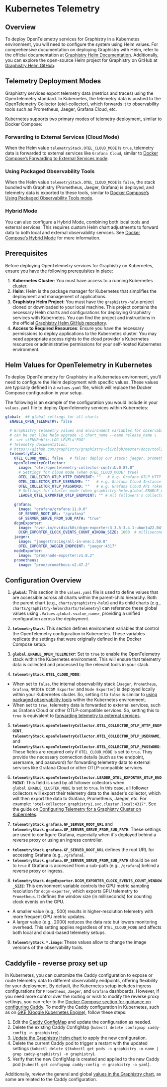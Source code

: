 # Kubernetes Telemetry

## Overview
To deploy OpenTelemetry services for Graphistry in a Kubernetes environment, you will need to configure the system using Helm values.  For comprehensive documentation on deploying Graphistry with Helm, refer to the official documentation at [Graphistry Helm Documentation](https://graphistry-helm.readthedocs.io/).  Additionally, you can explore the open-source Helm project for Graphistry on GitHub at [Graphistry Helm GitHub](https://github.com/graphistry/graphistry-helm).

## Telemetry Deployment Modes
Graphistry services export telemetry data (metrics and traces) using the OpenTelemetry standard.  In Kubernetes, the telemetry data is pushed to the OpenTelemetry Collector (otel-collector), which forwards it to observability tools such as Prometheus, Jaeger, Grafana Cloud, etc.

Kubernetes supports two primary modes of telemetry deployment, similar to Docker Compose:

### Forwarding to External Services (Cloud Mode)
When the Helm value `telemetryStack.OTEL_CLOUD_MODE` is `true`, telemetry data is forwarded to external services like `Grafana Cloud`, similar to [Docker Compose’s Forwarding to External Services mode](./docker-compose.md#forwarding-to-external-services).

### Using Packaged Observability Tools
When the Helm value `telemetryStack.OTEL_CLOUD_MODE` is `false`, the stack bundled with Graphistry (Prometheus, Jaeger, Grafana) is deployed, and telemetry data is exported to these tools, similar to [Docker Compose’s Using Packaged Observability Tools mode](docker-compose.md#using-packaged-observability-tools).

### Hybrid Mode
You can also configure a Hybrid Mode, combining both local tools and external services.  This requires custom Helm chart adjustments to forward data to both local and external observability services.  See [Docker Compose’s Hybrid Mode](docker-compose.md#hybrid-mode) for more information.

## Prerequisites

Before deploying OpenTelemetry services for Graphistry on Kubernetes, ensure you have the following prerequisites in place:

1. **Kubernetes Cluster**: You must have access to a running Kubernetes cluster.
2. **Helm**: Helm is the package manager for Kubernetes that simplifies the deployment and management of applications.
3. **Graphistry Helm Project**: You must have the `graphistry-helm` project cloned or downloaded to your local machine.  This project contains the necessary Helm charts and configurations for deploying Graphistry services with Kubernetes.  You can find the project and instructions in the official [Graphistry Helm GitHub repository](https://github.com/graphistry/graphistry-helm).
4. **Access to Required Resources**: Ensure you have the necessary permissions to deploy applications to the Kubernetes cluster.  You may need appropriate access rights to the cloud provider's Kubernetes resources or administrative permissions for your self-hosted Kubernetes environment.

## Helm Values for OpenTelemetry in Kubernetes

To deploy OpenTelemetry for Graphistry in a Kubernetes environment, you'll need to configure the Helm deployment with specific values. These values are typically defined in a `values.yaml` file, which will replace the Docker Compose configuration in your setup.

The following is an example of the configuration you would include in your `values.yaml` file to deploy OpenTelemetry services within Kubernetes:

```yaml
global:  ## global settings for all charts
  ENABLE_OPEN_TELEMETRY: false

  # Graphistry Telemetry values and environment variables for observability tools
  # can be set like helm upgrade -i chart_name --name release_name \
  #--set stENVPublic.LOG_LEVEL="FOO"
  # Telemetry documentation:
  # https://github.com/graphistry/graphistry-cli/blob/master/docs/tools/telemetry.md#kubernetes-deployment
  telemetryStack:
    OTEL_CLOUD_MODE: false   # false: deploy our stack: jaeger, prometheus, grafana etc.; else fill OTEL_COLLECTOR_OTLP_HTTP_ENDPOINT and credentials bellow
    openTelemetryCollector:
      image: "otel/opentelemetry-collector-contrib:0.87.0"
      # Settings for cloud mode (when OTEL_CLOUD_MODE: true)
      OTEL_COLLECTOR_OTLP_HTTP_ENDPOINT: ""   # e.g. Grafana OTLP HTTP endpoint for Graphistry Hub https://otlp-gateway-prod-us-east-0.grafana.net/otlp
      OTEL_COLLECTOR_OTLP_USERNAME: ""   # e.g. Grafana Cloud Instance ID for OTLP
      OTEL_COLLECTOR_OTLP_PASSWORD: ""   # e.g. Grafana Cloud API Token for OTLP
      # Settings for cluster mode (when graphistry-helm.global.ENABLE_CLUSTER_MODE: true)
      LEADER_OTEL_EXPORTER_OTLP_ENDPOINT: "" # All followers's collectors will export to this leader collector, and from there the telemetry data will be exported to Grafana, Prometheus, Jaeger, etc; e.g. "otel-collector.graphistry1.svc.cluster.local:4317"

    grafana:
      image: "grafana/grafana:11.0.0"
      GF_SERVER_ROOT_URL: "/grafana"
      GF_SERVER_SERVE_FROM_SUB_PATH: "true"
    dcgmExporter:
      image: "nvcr.io/nvidia/k8s/dcgm-exporter:3.3.5-3.4.1-ubuntu22.04"
      DCGM_EXPORTER_CLOCK_EVENTS_COUNT_WINDOW_SIZE: 1000  # milliseconds
    jaeger:
      image: "jaegertracing/all-in-one:1.50.0"
      OTEL_EXPORTER_JAEGER_ENDPOINT: "jaeger:4317"
    nodeExporter:
      image: "prom/node-exporter:v1.8.2"
    prometheus:
      image: "prom/prometheus:v2.47.2"
```

## Configuration Overview

1. **`global`**: This section in the `values.yaml` file is used to define values that are accessible across all charts within the parent-child hierarchy.  Both the parent chart (e.g., `charts/graphistry-helm`) and its child charts (e.g., `charts/graphistry-helm/charts/telemetry`) can reference these global values using `.Values.global.<value_name>`, providing a unified configuration across the deployment.

2. **`telemetryStack`**: This section defines environment variables that control the OpenTelemetry configuration in Kubernetes. These variables replicate the settings that were originally defined in the Docker Compose setup.

3. **`global.ENABLE_OPEN_TELEMETRY`**: Set to `true` to enable the OpenTelemetry stack within the Kubernetes environment. This will ensure that telemetry data is collected and processed by the relevant tools in your stack.

4. **`telemetryStack.OTEL_CLOUD_MODE`**:
  - When set to `false`, the internal observability stack (`Jaeger`, `Prometheus`, `Grafana`, `NVIDIA DCGM Exporter` and `Node Exporter`) is deployed locally within your Kubernetes cluster.  So, setting it to `false` is similar to [using packaged observability tools](./docker-compose.md#using-packaged-observability-tools) within the Kubernetes environment.
  - When set to `true`, telemetry data is forwarded to external services, such as Grafana Cloud or other OTLP-compatible services.  So, setting this to `true` is equivalent to [forwarding telemetry to external services](./docker-compose.md#forwarding-to-external-services).

5. **`telemetryStack.openTelemetryCollector.OTEL_COLLECTOR_OTLP_HTTP_ENDPOINT`**, **`telemetryStack.openTelemetryCollector.OTEL_COLLECTOR_OTLP_USERNAME`**, and **`telemetryStack.openTelemetryCollector.OTEL_COLLECTOR_OTLP_PASSWORD`**: These fields are required only if `OTEL_CLOUD_MODE` is set to `true`. They provide the necessary connection details (such as the endpoint, username, and password) for forwarding telemetry data to external services like Grafana Cloud or other OTLP-compatible services.

6. **`telemetryStack.openTelemetryCollector.LEADER_OTEL_EXPORTER_OTLP_ENDPOINT`**: This field is used by all follower collectors when `global.ENABLE_CLUSTER_MODE` is set to `true`.  In this case, all follower collectors will export their telemetry data to the leader's collector, which will then export the data to Grafana, Prometheus, Jaeger, etc. For example: `"otel-collector.graphistry1.svc.cluster.local:4317"`.  See the guide on [Configuring Telemetry for a Graphistry Cluster on Kubernetes](https://github.com/graphistry/graphistry-helm/tree/main/charts/values-overrides/examples/cluster#configuring-telemetry-for-graphistry-cluster-on-kubernetes).

7. **`telemetryStack.grafana.GF_SERVER_ROOT_URL`** and **`telemetryStack.grafana.GF_SERVER_SERVE_FROM_SUB_PATH`**: These settings are used to configure Grafana, especially when it's deployed behind a reverse proxy or using an ingress controller.
  - **`telemetryStack.grafana.GF_SERVER_ROOT_URL`** defines the root URL for accessing Grafana (e.g., `/grafana`).
  - **`telemetryStack.grafana.GF_SERVER_SERVE_FROM_SUB_PATH`** should be set to `true` if Grafana is accessed from a sub-path (e.g., `/grafana`) behind a reverse proxy or ingress.

8. **`telemetryStack.dcgmExporter.DCGM_EXPORTER_CLOCK_EVENTS_COUNT_WINDOW_SIZE`**: This environment variable controls the GPU metric sampling resolution for `dcgm-exporter`, which exports GPU telemetry to `Prometheus`. It defines the window size (in milliseconds) for counting clock events on the GPU.
  - A smaller value (e.g., 500) results in higher-resolution telemetry with more frequent GPU metric updates.
  - A larger value (e.g., 2000) reduces the data rate but lowers monitoring overhead.
This setting applies regardless of `OTEL_CLOUD_MODE` and affects both local and cloud-based telemetry setups.

9. **`telemetryStack.*.image`**: These values allow to change the image versions of the observability tools.

## Caddyfile - reverse proxy set up
In Kubernetes, you can customize the Caddy configuration to expose or route telemetry data to different observability endpoints, offering flexibility for your deployment.  By default, the Kubernetes setup includes ingress configurations for `Prometheus`, `Jaeger`, and `Grafana` dashboards.  However, if you need more control over the routing or wish to modify the reverse proxy settings, you can refer to the [Docker Compose section for guidance on configuring Caddy](docker-compose.md#caddyfile---reverse-proxy-set-up).  To modify the Caddy configuration in Kubernetes, such as on [GKE (Google Kubernetes Engine)](https://github.com/graphistry/graphistry-helm/tree/main/charts/values-overrides/examples/gke), follow these steps:
1. Edit the [Caddy ConfigMap](https://github.com/graphistry/graphistry-helm/blob/main/charts/graphistry-helm/templates/caddy/caddy-cfg.yml) and update the configuration as needed.
2. Delete the existing Caddy ConfigMap (`kubectl delete configmap caddy-config -n graphistry`).
3. [Update the Graphistry Helm chart](https://github.com/graphistry/graphistry-helm/tree/main/charts/values-overrides/examples/gke#update-graphistry-deployment) to apply the new configuration.
4. Delete the current Caddy pod to trigger a restart with the updated settings (`kubectl delete $(kubectl get pods -n graphistry -o name | grep caddy-graphistry) -n graphistry`).
5. Verify that the new ConfigMap is created and applied to the new Caddy pod (`kubectl get configmap caddy-config -n graphistry -o yaml`).

Additionally, review the general and global [values in the Graphistry chart](https://github.com/graphistry/graphistry-helm/blob/main/charts/graphistry-helm/values.yaml), as some are related to the Caddy configuration.
